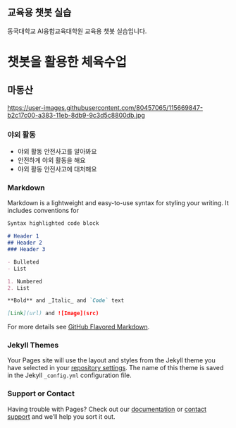 ## 교육용 챗봇 실습

동국대학교 AI융합교육대학원 교육용 챗봇 실습입니다.

# **챗봇**을 활용한 체육수업

## 마동산
https://user-images.githubusercontent.com/80457065/115669847-b2c17c00-a383-11eb-8db9-9c3d5c8800db.jpg

### 야외 활동

- 야외 활동 안전사고를 알아봐요
- 안전하게 야외 활동을 해요
- 야외 활동 안전사고에 대처해요

### Markdown

Markdown is a lightweight and easy-to-use syntax for styling your writing. It includes conventions for

```markdown
Syntax highlighted code block

# Header 1
## Header 2
### Header 3

- Bulleted
- List

1. Numbered
2. List

**Bold** and _Italic_ and `Code` text

[Link](url) and ![Image](src)
```

For more details see [GitHub Flavored Markdown](https://guides.github.com/features/mastering-markdown/).

### Jekyll Themes

Your Pages site will use the layout and styles from the Jekyll theme you have selected in your [repository settings](https://github.com/joeyongjun/ps-1/settings/pages). The name of this theme is saved in the Jekyll `_config.yml` configuration file.

### Support or Contact

Having trouble with Pages? Check out our [documentation](https://docs.github.com/categories/github-pages-basics/) or [contact support](https://support.github.com/contact) and we’ll help you sort it out.
